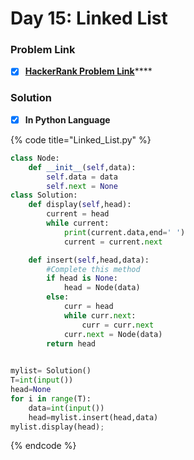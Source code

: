 # Day 15: Linked List

### Problem Link <a id="problem"></a>

* [x] [**HackerRank Problem Link**](https://www.hackerrank.com/challenges/30-linked-list/problem)\*\*\*\*

### Solution

* [x] **In Python Language**

{% code title="Linked\_List.py" %}
```python
class Node:
    def __init__(self,data):
        self.data = data
        self.next = None 
class Solution: 
    def display(self,head):
        current = head
        while current:
            print(current.data,end=' ')
            current = current.next

    def insert(self,head,data):
        #Complete this method
        if head is None:
            head = Node(data)
        else:
            curr = head
            while curr.next:
                curr = curr.next
            curr.next = Node(data)
        return head
    

mylist= Solution()
T=int(input())
head=None
for i in range(T):
    data=int(input())
    head=mylist.insert(head,data)    
mylist.display(head); 	  
```
{% endcode %}

